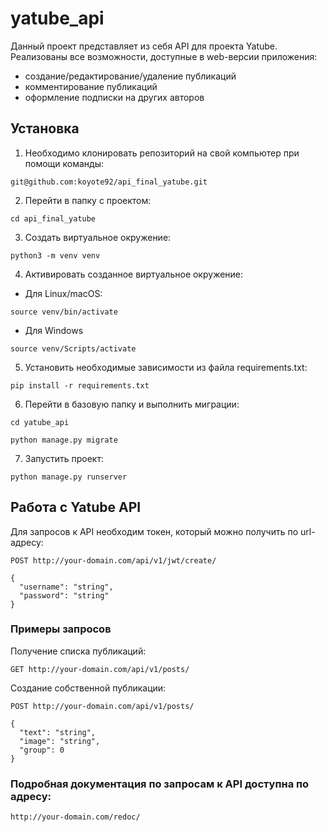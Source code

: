 # yatube_api
Данный проект представляет из себя API для проекта Yatube.
Реализованы все возможности, доступные в web-версии приложения:
- создание/редактирование/удаление публикаций
- комментирование публикаций
- оформление подписки на других авторов

## Установка
1. Необходимо клонировать репозиторий на свой компьютер при помощи команды:
```
git@github.com:koyote92/api_final_yatube.git
```
2. Перейти в папку с проектом:
```
cd api_final_yatube
```
3. Создать виртуальное окружение:
```
python3 -m venv venv
```
4. Активировать созданное виртуальное окружение:
* Для Linux/macOS:
```
source venv/bin/activate
```
* Для Windows
```
source venv/Scripts/activate
```
5. Установить необходимые зависимости из файла requirements.txt:
```
pip install -r requirements.txt
```
6. Перейти в базовую папку и выполнить миграции:
```
cd yatube_api
```
```
python manage.py migrate
```
7. Запустить проект:
```
python manage.py runserver
```

## Работа с Yatube API
Для запросов к API необходим токен, который можно получить по url-адресу:
```
POST http://your-domain.com/api/v1/jwt/create/

{
  "username": "string",
  "password": "string"
}
```
### Примеры запросов #
Получение списка публикаций:
```
GET http://your-domain.com/api/v1/posts/
```
Создание собственной публикации:
```
POST http://your-domain.com/api/v1/posts/

{
  "text": "string",
  "image": "string",
  "group": 0
}
```
### Подробная документация по запросам к API доступна по адресу:
```
http://your-domain.com/redoc/
```
